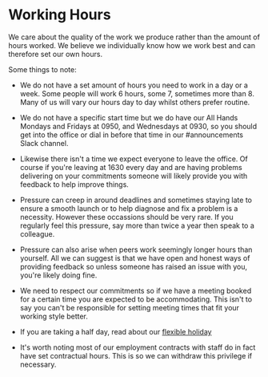 # Working Hours

We care about the quality of the work we produce rather than the amount of hours worked. We believe we individually know how we work best and can therefore set our own hours.

Some things to note:

 - We do not have a set amount of hours you need to work in a day or a week. Some people will work 6 hours, some 7, sometimes more than 8. Many of us will vary our hours day to day whilst others prefer routine.

 - We do not have a specific start time but we do have our All Hands Mondays and Fridays at 0950, and Wednesdays at 0930, so you should get into the office or dial in before that time in our #announcements Slack channel.

 - Likewise there isn't a time we expect everyone to leave the office. Of course if you're leaving at 1630 every day and are having problems delivering on your commitments someone will likely provide you with feedback to help improve things.

 - Pressure can creep in around deadlines and sometimes staying late to ensure a smooth launch or to help diagnose and fix a problem is a necessity. However these occassions should be very rare. If you regularly feel this pressure, say more than twice a year then speak to a colleague.

 - Pressure can also arise when peers work seemingly longer hours than yourself. All we can suggest is that we have open and honest ways of providing feedback so unless someone has raised an issue with you, you're likely doing fine.

 - We need to respect our commitments so if we have a meeting booked for a certain time you are expected to be accommodating. This isn't to say you can't be responsible for setting meeting times that fit your working style better.

 - If you are taking a half day, read about our [flexible holiday](flexible_holiday.md)

 - It's worth noting most of our employment contracts with staff do in fact have set contractual hours. This is so we can withdraw this privilege if necessary.
